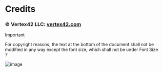 # Credits

### © Vertex42 LLC: [vertex42.com](https://vertex42.com)

> [!IMPORTANT]
>
> For copyright reasons, the text at the bottom of the document shall not be modified in any way except the font size, which shall not be under Font Size 7
>
> ![image](https://github.com/user-attachments/assets/716d2fbf-4ad5-4ff4-94e0-82fb49bbc323)
